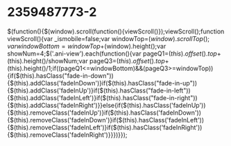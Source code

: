 # 2359487773-2
$(function(){$(window).scroll(function(){viewScroll()});viewScroll();function viewScroll(){var _ismobile=false;var windowTop=$(window).scrollTop();var windowBottom=windowTop+$(window).height();var showNum=4;$('.ani-view').each(function(){var pageQ1=$(this).offset().top+$(this).height()/showNum;var pageQ3=$(this).offset().top+$(this).height()/1;if((pageQ1<=windowBottom)&&(pageQ3>=windowTop)){if($(this).hasClass("fade-in-down")){$(this).addClass('fadeInDown')}if($(this).hasClass("fade-in-up")){$(this).addClass('fadeInUp')}if($(this).hasClass("fade-in-left")){$(this).addClass('fadeInLeft')}if($(this).hasClass("fade-in-right")){$(this).addClass('fadeInRight')}}else{if($(this).hasClass('fadeInUp')){$(this).removeClass('fadeInUp')}if($(this).hasClass('fadeInDown')){$(this).removeClass('fadeInDown')}if($(this).hasClass('fadeInLeft')){$(this).removeClass('fadeInLeft')}if($(this).hasClass('fadeInRight')){$(this).removeClass('fadeInRight')}}})}});
